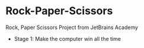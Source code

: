 # Rock-Paper-Scissors
Rock, Paper Scissors Project from JetBrains Academy
- Stage 1: Make the computer win all the time
